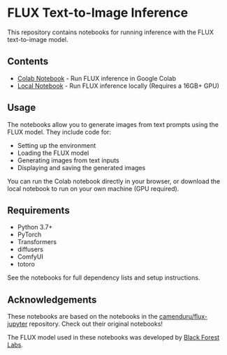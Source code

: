 # FLUX Text-to-Image Inference

This repository contains notebooks for running inference with the FLUX text-to-image model.

## Contents

- [Colab Notebook](https://drive.google.com/file/u/0/d/1lkPxDhOenQPfgoPDum6WLeq0qLyO3Gby) - Run FLUX inference in Google Colab
- [Local Notebook](https://github.com/AkulDatta/FLUX-Inference-fp8/blob/main/FluxInference.ipynb) - Run FLUX inference locally (Requires a 16GB+ GPU)

## Usage

The notebooks allow you to generate images from text prompts using the FLUX model. They include code for:

- Setting up the environment
- Loading the FLUX model
- Generating images from text inputs
- Displaying and saving the generated images

You can run the Colab notebook directly in your browser, or download the local notebook to run on your own machine (GPU required).

## Requirements

- Python 3.7+
- PyTorch
- Transformers
- diffusers
- ComfyUI
- totoro

See the notebooks for full dependency lists and setup instructions.

## Acknowledgements

These notebooks are based on the notebooks in the [camenduru/flux-jupyter](https://github.com/camenduru/flux-jupyter) repository. Check out their original notebooks!

The FLUX model used in these notebooks was developed by [Black Forest Labs](https://blackforestlabs.ai/).
